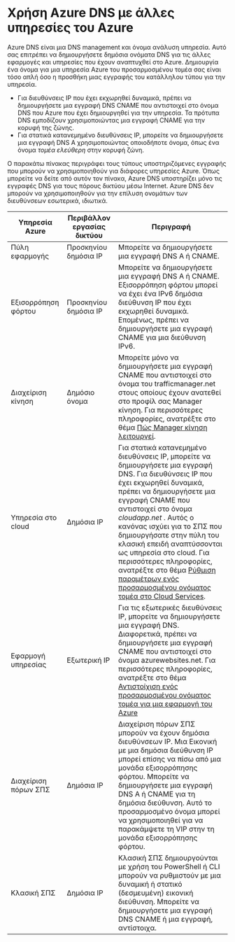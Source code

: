 <properties
  pageTitle="Χρήση Azure DNS με άλλες υπηρεσίες του Azure | Microsoft Azure"
  description="Κατανόηση του τρόπου χρήσης Azure DNS για την επίλυση ονόματος για άλλες υπηρεσίες του Azure"
  services="dns"
  documentationCenter="na"
  authors="sdwheeler"
  manager="carmonm"
  editor=""
  tags="azure dns"
/>
<tags
  ms.service="dns"
  ms.devlang="na"
  ms.topic="article"
  ms.tgt_pltfrm="na"
  ms.workload="infrastructure-services"
  ms.date="09/21/2016"
  ms.author="sewhee"
/>

# <a name="using-azure-dns-with-other-azure-services"></a>Χρήση Azure DNS με άλλες υπηρεσίες του Azure

Azure DNS είναι μια DNS management και όνομα ανάλυση υπηρεσία. Αυτό σας επιτρέπει να δημιουργήσετε δημόσια ονόματα DNS για τις άλλες εφαρμογές και υπηρεσίες που έχουν αναπτυχθεί στο Azure. Δημιουργία ένα όνομα για μια υπηρεσία Azure του προσαρμοσμένου τομέα σας είναι τόσο απλή όσο η προσθήκη μιας εγγραφής του κατάλληλου τύπου για την υπηρεσία.

* Για διευθύνσεις IP που έχει εκχωρηθεί δυναμικά, πρέπει να δημιουργήσετε μια εγγραφή DNS CNAME που αντιστοιχεί στο όνομα DNS που Azure που έχει δημιουργηθεί για την υπηρεσία. Τα πρότυπα DNS εμποδίζουν χρησιμοποιώντας μια εγγραφή CNAME για την κορυφή της ζώνης.
* Για στατικά κατανεμημένο διευθύνσεις IP, μπορείτε να δημιουργήσετε μια εγγραφή DNS A χρησιμοποιώντας οποιοδήποτε όνομα, όπως ένα όνομα _τομέα ελεύθερη_ στην κορυφή ζώνη.

Ο παρακάτω πίνακας περιγράφει τους τύπους υποστηριζόμενες εγγραφής που μπορούν να χρησιμοποιηθούν για διάφορες υπηρεσίες Azure. Όπως μπορείτε να δείτε από αυτόν τον πίνακα, Azure DNS υποστηρίζει μόνο τις εγγραφές DNS για τους πόρους δικτύου μέσω Internet. Azure DNS δεν μπορούν να χρησιμοποιηθούν για την επίλυση ονομάτων των διευθύνσεων εσωτερικά, ιδιωτικά.

| Υπηρεσία Azure | Περιβάλλον εργασίας δικτύου | Περιγραφή |
|---------------|-------------------|-------------|
| Πύλη εφαρμογής | Προσκηνίου δημόσια IP | Μπορείτε να δημιουργήσετε μια εγγραφή DNS Α ή CNAME. |
| Εξισορρόπηση φόρτου | Προσκηνίου δημόσια IP | Μπορείτε να δημιουργήσετε μια εγγραφή DNS Α ή CNAME. Εξισορρόπηση φόρτου μπορεί να έχει ένα IPv6 δημόσια διεύθυνση IP που έχει εκχωρηθεί δυναμικά. Επομένως, πρέπει να δημιουργήσετε μια εγγραφή CNAME για μια διεύθυνση IPv6. |
| Διαχείριση κίνηση | Δημόσιο όνομα | Μπορείτε μόνο να δημιουργήσετε μια εγγραφή CNAME που αντιστοιχεί στο όνομα του trafficmanager.net στους οποίους έχουν ανατεθεί στο προφίλ σας Manager κίνηση. Για περισσότερες πληροφορίες, ανατρέξτε στο θέμα [Πώς Manager κίνηση λειτουργεί](../traffic-manager/traffic-manager-how-traffic-manager-works.md#traffic-manager-example). |
| Υπηρεσία στο cloud | Δημόσια IP | Για στατικά κατανεμημένο διευθύνσεις IP, μπορείτε να δημιουργήσετε μια εγγραφή DNS. Για διευθύνσεις IP που έχει εκχωρηθεί δυναμικά, πρέπει να δημιουργήσετε μια εγγραφή CNAME που αντιστοιχεί στο όνομα _cloudapp.net_ . Αυτός ο κανόνας ισχύει για το ΣΠΣ που δημιουργήσατε στην πύλη του κλασική επειδή αναπτύσσονται ως υπηρεσία στο cloud. Για περισσότερες πληροφορίες, ανατρέξτε στο θέμα [Ρύθμιση παραμέτρων ενός προσαρμοσμένου ονόματος τομέα στο Cloud Services](../cloud-services/cloud-services-custom-domain-name-portal.md). |
| Εφαρμογή υπηρεσίας | Εξωτερική IP | Για τις εξωτερικές διευθύνσεις IP, μπορείτε να δημιουργήσετε μια εγγραφή DNS. Διαφορετικά, πρέπει να δημιουργήσετε μια εγγραφή CNAME που αντιστοιχεί στο όνομα azurewebsites.net. Για περισσότερες πληροφορίες, ανατρέξτε στο θέμα [Αντιστοίχιση ενός προσαρμοσμένου ονόματος τομέα για μια εφαρμογή του Azure](../app-service-web/web-sites-custom-domain-name.md) |
| Διαχείριση πόρων ΣΠΣ | Δημόσια IP | Διαχείριση πόρων ΣΠΣ μπορούν να έχουν δημόσια διευθύνσεων IP. Μια Εικονική με μια δημόσια διεύθυνση IP μπορεί επίσης να πίσω από μια μονάδα εξισορρόπησης φόρτου. Μπορείτε να δημιουργήσετε μια εγγραφή DNS Α ή CNAME για τη δημόσια διεύθυνση. Αυτό το προσαρμοσμένο όνομα μπορεί να χρησιμοποιηθεί για να παρακάμψετε τη VIP στην τη μονάδα εξισορρόπησης φόρτου. |
| Κλασική ΣΠΣ | Δημόσια IP | Κλασική ΣΠΣ δημιουργούνται με χρήση του PowerShell ή CLI μπορούν να ρυθμιστούν με μια δυναμική ή στατικό (δεσμευμένη) εικονική διεύθυνση. Μπορείτε να δημιουργήσετε μια εγγραφή DNS CNAME ή μια εγγραφή, αντίστοιχα. |

